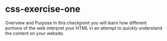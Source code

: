# css-exercise-one

Overview and Purpose
In this checkpoint you will learn how different portions of the web interpret your HTML in an attempt to quickly understand the content on your website.
